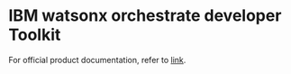 # IBM watsonx orchestrate developer Toolkit

For official product documentation, refer to [link](https://www.ibm.com/docs/en/watsonx/watson-orchestrate/current).
